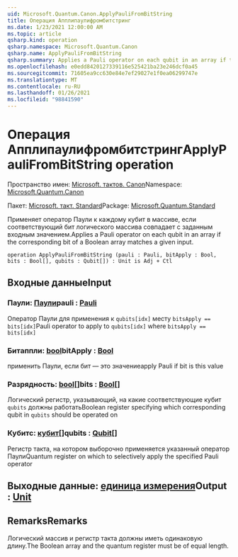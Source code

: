 ```yaml
---
uid: Microsoft.Quantum.Canon.ApplyPauliFromBitString
title: Операция Апплипаулифромбитстринг
ms.date: 1/23/2021 12:00:00 AM
ms.topic: article
qsharp.kind: operation
qsharp.namespace: Microsoft.Quantum.Canon
qsharp.name: ApplyPauliFromBitString
qsharp.summary: Applies a Pauli operator on each qubit in an array if the corresponding bit of a Boolean array matches a given input.
ms.openlocfilehash: e0edd8420127339116e525421ba23e246dcf0a45
ms.sourcegitcommit: 71605ea9cc630e84e7ef29027e1f0ea06299747e
ms.translationtype: MT
ms.contentlocale: ru-RU
ms.lasthandoff: 01/26/2021
ms.locfileid: "98841590"
---
```

# <a name="applypaulifrombitstring-operation"></a><span data-ttu-id="1643d-102">Операция Апплипаулифромбитстринг</span><span class="sxs-lookup"><span data-stu-id="1643d-102">ApplyPauliFromBitString operation</span></span>

<span data-ttu-id="1643d-103">Пространство имен: [Microsoft. тактов. Canon](xref:Microsoft.Quantum.Canon)</span><span class="sxs-lookup"><span data-stu-id="1643d-103">Namespace: [Microsoft.Quantum.Canon](xref:Microsoft.Quantum.Canon)</span></span>

<span data-ttu-id="1643d-104">Пакет: [Microsoft. такт. Standard](https://nuget.org/packages/Microsoft.Quantum.Standard)</span><span class="sxs-lookup"><span data-stu-id="1643d-104">Package: [Microsoft.Quantum.Standard](https://nuget.org/packages/Microsoft.Quantum.Standard)</span></span>


<span data-ttu-id="1643d-105">Применяет оператор Паули к каждому кубит в массиве, если соответствующий бит логического массива совпадает с заданным входным значением.</span><span class="sxs-lookup"><span data-stu-id="1643d-105">Applies a Pauli operator on each qubit in an array if the corresponding bit of a Boolean array matches a given input.</span></span>

```qsharp
operation ApplyPauliFromBitString (pauli : Pauli, bitApply : Bool, bits : Bool[], qubits : Qubit[]) : Unit is Adj + Ctl
```


## <a name="input"></a><span data-ttu-id="1643d-106">Входные данные</span><span class="sxs-lookup"><span data-stu-id="1643d-106">Input</span></span>

### <a name="pauli--pauli"></a><span data-ttu-id="1643d-107">Паули: [Паули](xref:microsoft.quantum.lang-ref.pauli)</span><span class="sxs-lookup"><span data-stu-id="1643d-107">pauli : [Pauli](xref:microsoft.quantum.lang-ref.pauli)</span></span>

<span data-ttu-id="1643d-108">Оператор Паули для применения к `qubits[idx]` месту `bitsApply == bits[idx]`</span><span class="sxs-lookup"><span data-stu-id="1643d-108">Pauli operator to apply to `qubits[idx]` where `bitsApply == bits[idx]`</span></span>


### <a name="bitapply--bool"></a><span data-ttu-id="1643d-109">Битаппли: [bool](xref:microsoft.quantum.lang-ref.bool)</span><span class="sxs-lookup"><span data-stu-id="1643d-109">bitApply : [Bool](xref:microsoft.quantum.lang-ref.bool)</span></span>

<span data-ttu-id="1643d-110">применить Паули, если бит — это значение</span><span class="sxs-lookup"><span data-stu-id="1643d-110">apply Pauli if bit is this value</span></span>


### <a name="bits--bool"></a><span data-ttu-id="1643d-111">Разрядность: [bool](xref:microsoft.quantum.lang-ref.bool)[]</span><span class="sxs-lookup"><span data-stu-id="1643d-111">bits : [Bool](xref:microsoft.quantum.lang-ref.bool)[]</span></span>

<span data-ttu-id="1643d-112">Логический регистр, указывающий, на какие соответствующие кубит `qubits` должны работать</span><span class="sxs-lookup"><span data-stu-id="1643d-112">Boolean register specifying which corresponding qubit in `qubits` should be operated on</span></span>


### <a name="qubits--qubit"></a><span data-ttu-id="1643d-113">Кубитс: [кубит](xref:microsoft.quantum.lang-ref.qubit)[]</span><span class="sxs-lookup"><span data-stu-id="1643d-113">qubits : [Qubit](xref:microsoft.quantum.lang-ref.qubit)[]</span></span>

<span data-ttu-id="1643d-114">Регистр такта, на котором выборочно применяется указанный оператор Паули</span><span class="sxs-lookup"><span data-stu-id="1643d-114">Quantum register on which to selectively apply the specified Pauli operator</span></span>



## <a name="output--unit"></a><span data-ttu-id="1643d-115">Выходные данные: [единица измерения](xref:microsoft.quantum.lang-ref.unit)</span><span class="sxs-lookup"><span data-stu-id="1643d-115">Output : [Unit](xref:microsoft.quantum.lang-ref.unit)</span></span>



## <a name="remarks"></a><span data-ttu-id="1643d-116">Remarks</span><span class="sxs-lookup"><span data-stu-id="1643d-116">Remarks</span></span>

<span data-ttu-id="1643d-117">Логический массив и регистр такта должны иметь одинаковую длину.</span><span class="sxs-lookup"><span data-stu-id="1643d-117">The Boolean array and the quantum register must be of equal length.</span></span>